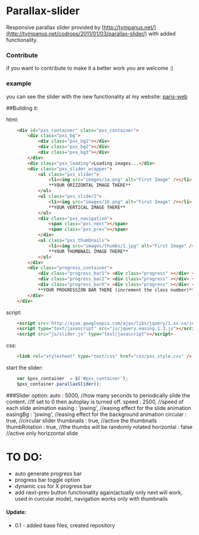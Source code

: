 # Parallax-slider
Responsive parallax slider provided by [http://tympanus.net/](http://tympanus.net/codrops/2011/01/03/parallax-slider/) with added functionality.

### Contribute
if you want to contribute to make it a better work you are welcome :)

### example
you can see the slider with the new functionality at my website: [paris-web](www.paris-web.it/slider.html)

##Building it:

html:
```html
	<div id="pxs_container" class="pxs_container">
		<div class="pxs_bg">
			<div class="pxs_bg1"></div>
			<div class="pxs_bg2"></div>
			<div class="pxs_bg3"></div>
		</div>
		<div class="pxs_loading">Loading images...</div>
		<div class="pxs_slider_wrapper">
			<ul class="pxs_slider">
				<li><img src="images/1a.png" alt="First Image" /></li>
				**YOUR ORIZZONTAL IMAGE THERE**
			</ul>
			<ul class="pxs_slider2">
				<li><img src="images/1b.png" alt="First Image" /></li>
				**YOUR VERTICAL IMAGE THERE**
			</ul>
			<div class="pxs_navigation">
				<span class="pxs_next"></span>
				<span class="pxs_prev"></span>
			</div>
			<ul class="pxs_thumbnails">
				<li><img src="images/thumbs/1.jpg" alt="First Image" /></li>
				**YOUR THUMBNAIL IMAGE THERE**
			</ul>
		</div>
		<div class="progress_container">
			<div class="progress_bar1"> <div class="progress" ></div> </div>
			<div class="progress_bar2"> <div class="progress" ></div> </div>
			<div class="progress_barX"> <div class="progress" ></div> </div>
			**YOUR PROGRESSION BAR THERE (increment the class number)**
		</div>
	</div>
```
script:
```html
	<script src='http://ajax.googleapis.com/ajax/libs/jquery/1.xx.xx/jquery.js'></script>
	<script type="text/javascript" src="js/jquery.easing.1.3.js"></script>
	<script src="js/slider.js" type="text/javascript"></script>
```
css:
```html
	<link rel="stylesheet" type="text/css" href="css/pxs_style.css" />
```

start the slider:
```javascript
	var $pxs_container	= $('#pxs_container');
	$pxs_container.parallaxSlider();
```
###Slider option:
    auto            : 5000,	    //how many seconds to periodically slide the content.
                                //If set to 0 then autoplay is turned off.
    speed           : 2500,     //speed of each slide animation
    easing          : 'jswing', //easing effect for the slide animation
    easingBg        : 'jswing', //easing effect for the background animation
    circular        : true,     //circular slider
    thumbnails      : true,     //active the thumbnails
    thumbRotation   : true,     //the thumbs will be randomly rotated
    horizontal      : false     //active only horizzontal slide


# TO DO:
* auto generate progress bar
* progress bar toggle option
* dynamic css for X progress bar
* add next-prev button functionality again(actually only next will work, used in curcular mode), navigation works only with thumbnails

#### Update:
* 0.1 - added base files, created repository
